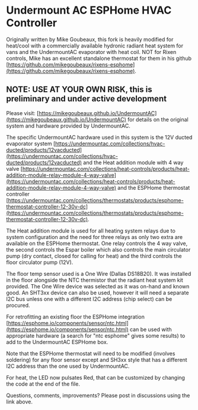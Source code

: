 # Undermount AC ESPHome HVAC Controller

Originally written by Mike Goubeaux, this fork is heavily modified for heat/cool with a commercially available hydronic radiant heat system for vans and the UndermountAC evaporator with heat coil.
NOT for Rixen controls, Mike has an excellent standalone thermostat for them in his github [https://github.com/mikegoubeaux/rixens-esphome](https://github.com/mikegoubeaux/rixens-esphome).

## NOTE: USE AT YOUR OWN RISK, this is preliminary and under active development

Please visit: [https://mikegoubeaux.github.io/UndermountAC](https://mikegoubeaux.github.io/UndermountAC) for details on the original system and hardware provided by UndermountAC.

The specific UndermountAC hardware used in this system is the 12V ducted evaporator system [https://undermountac.com/collections/hvac-ducted/products/12vacducted](https://undermountac.com/collections/hvac-ducted/products/12vacducted) and the Heat addition module with 4 way valve [https://undermountac.com/collections/heat-controls/products/heat-addition-module-relay-module-4-way-valve](https://undermountac.com/collections/heat-controls/products/heat-addition-module-relay-module-4-way-valve) and the ESPHome thermostat controller [https://undermountac.com/collections/thermostats/products/esphome-thermostat-controller-12-30v-dc](https://undermountac.com/collections/thermostats/products/esphome-thermostat-controller-12-30v-dc).

The Heat addition module is used for all heating system relays due to system configuration and the need for three relays as only two extra are available on the ESPHome thermostat.  One relay controls the 4 way valve, the second controls the Espar boiler which also controls the main circulator pump (dry contact, closed for calling for heat) and the third controls the floor circulator pump (12V).

The floor temp sensor used is a One Wire (Dallas DS18B20).  It was installed in the floor alongside the NTC thermistor that the radiant heat system kit provided.  The One Wire device was selected as it was on-hand and known good.  An SHT3xx device can also be used, however it will need a separate I2C bus unless one with a different I2C address (chip select) can be procured.  

For retrofitting an existing floor the ESPHome integration [https://esphome.io/components/sensor/ntc.html](https://esphome.io/components/sensor/ntc.html) can be used with appropriate hardware (a search for "ntc esphome" gives some results) to add to the UndermountAC ESPHome box.  

Note that the ESPHome thermostat will need to be modified (involves soldering) for any floor sensor except and SH3xx style that has a different I2C address than the one used by UndermountAC.

For heat, the LED now pulsates Red, that can be customized by changing the code at the end of the file.  

Questions, comments, improvements?  Please post in discussions using the link above.
